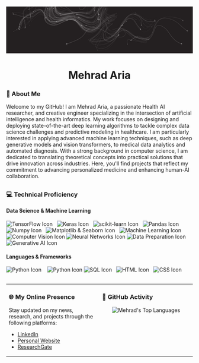 <p align="center">
  <img src="https://github.com/MehradAria/MehradAria/blob/main/header.jpg" alt="Mehrad Aria">
</p>

<h1 align="center">Mehrad Aria</h1> 

<h3 align="left">👤 About Me</h3> 

Welcome to my GitHub! I am Mehrad Aria, a passionate Health AI researcher, and creative engineer specializing in the intersection of artificial intelligence and health informatics. My work focuses on designing and deploying state-of-the-art deep learning algorithms to tackle complex data science challenges and predictive modeling in healthcare. I am particularly interested in applying advanced machine learning techniques, such as deep generative models and vision transformers, to medical data analytics and automated diagnosis. With a strong background in computer science, I am dedicated to translating theoretical concepts into practical solutions that drive innovation across industries. Here, you'll find projects that reflect my commitment to advancing personalized medicine and enhancing human-AI collaboration.

##

<h3 align="left">💻 Technical Proficiency</h3> 

#### Data Science & Machine Learning 
<img src="https://img.shields.io/badge/TensorFlow-Proficient-blue" alt="TensorFlow Icon">  
<img src="https://img.shields.io/badge/Keras-Proficient-blue" alt="Keras Icon">  
<img src="https://img.shields.io/badge/scikit_learn-Proficient-blue" alt="scikit-learn Icon">  
<img src="https://img.shields.io/badge/Pandas-Proficient-blue" alt="Pandas Icon">  
<img src="https://img.shields.io/badge/Numpy-Proficient-blue" alt="Numpy Icon">  
<img src="https://img.shields.io/badge/Matplotlib_%26_Seaborn-Proficient-blue" alt="Matplotlib & Seaborn Icon">  
<img src="https://img.shields.io/badge/Machine_Learning-Expert-green" alt="Machine Learning Icon">  
<img src="https://img.shields.io/badge/Computer_Vision-Expert-green" alt="Computer Vision Icon"> 
<img src="https://img.shields.io/badge/Neural_Networks-Expert-green" alt="Neural Networks Icon"> 
<img src="https://img.shields.io/badge/Data_Engineering-Expert-green" alt="Data Preparation Icon"> 
<img src="https://img.shields.io/badge/Generative_AI-Expert-green" alt="Generative AI Icon"> 



#### Languages & Frameworks
<img src="https://img.shields.io/badge/Python-Expert-green" alt="Python Icon">   
<img src="https://img.shields.io/badge/PHP-Expert-green" alt="Python Icon"> 
<img src="https://img.shields.io/badge/SQL-Expert-green" alt="SQL Icon">  
<img src="https://img.shields.io/badge/HTML-Expert-green" alt="HTML Icon">  
<img src="https://img.shields.io/badge/CSS-Expert-green" alt="CSS Icon">  

##

<div align="center">
  
  <table border="0" style="width: 100%; table-layout: fixed;">
    <tr>
      <td style="width: 50%; vertical-align: top;">
        <h3>🌐 My Online Presence</h3>
        <p>Stay updated on my news, research, and projects through the following platforms:</p>
        <ul>
          <li><a href="https://www.linkedin.com/in/mehrad-aria/">LinkedIn</a></li>
          <li><a href="https://www.mehradaria.com/">Personal Website</a></li>
          <li><a href="https://www.researchgate.net/profile/Mehrad-Aria">ResearchGate</a></li>
        </ul>
      </td>
      <td style="width: 50%; vertical-align: top;">
        <h3>🚀 GitHub Activity</h3>
        <p align="center">
          <img src="https://github-readme-stats.vercel.app/api/top-langs/?username=MehradAria&layout=compact&theme=light" alt="Mehrad's Top Languages">
        </p>
      </td>
    </tr>
  </table>

</div>
